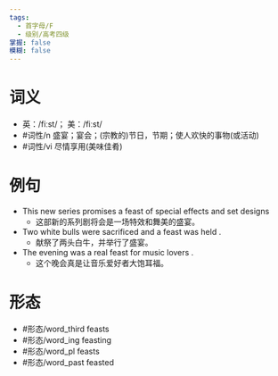 ```yaml
---
tags:
  - 首字母/F
  - 级别/高考四级
掌握: false
模糊: false
---
```

# 词义
- 英：/fiːst/； 美：/fiːst/
- #词性/n  盛宴；宴会；(宗教的)节日，节期；使人欢快的事物(或活动)
- #词性/vi  尽情享用(美味佳肴)
# 例句
- This new series promises a feast of special effects and set designs
	- 这部新的系列剧将会是一场特效和舞美的盛宴。
- Two white bulls were sacrificed and a feast was held .
	- 献祭了两头白牛，并举行了盛宴。
- The evening was a real feast for music lovers .
	- 这个晚会真是让音乐爱好者大饱耳福。
# 形态
- #形态/word_third feasts
- #形态/word_ing feasting
- #形态/word_pl feasts
- #形态/word_past feasted
